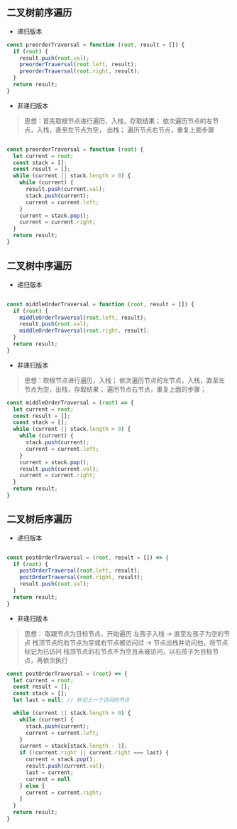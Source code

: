 ## 二叉树前序遍历

* 递归版本

```js
const preorderTraversal = function (root, result = []) {
  if (root) {
    result.push(root.val);
    preorderTraversal(root.left, result);
    preorderTraversal(root.right, result);
  }
  return result;
}
```

* 非递归版本

> 思想：首先取根节点进行遍历，入栈，存取结果；
> 依次遍历节点的左节点，入栈，直至左节点为空， 出栈；
> 遍历节点右节点，重复上面步骤

```js

const preorderTraversal = function (root) {
  let current = root;
  const stack = [];
  const result = [];
  while (current || stack.length > 0) {
    while (current) {
      result.push(current.val);
      stack.push(current);
      current = current.left;
    }
    current = stack.pop();
    current = current.right;
  }
  return result;
}
```

## 二叉树中序遍历

* 递归版本

```js

const middleOrderTraversal = function (root, result = []) {
  if (root) {
    middleOrderTraversal(root.left, result);
    result.push(root.val);
    middleOrderTraversal(root.right, result);
  }
  return result;
}
```

* 非递归版本
> 思想：取根节点进行遍历，入栈；
> 依次遍历节点的左节点，入栈，直至左节点为空，出栈，存取结果；
> 遍历节点右节点，重复上面的步骤；

```js
const middleOrderTraversal = (root) => {
  let current = root;
  const result = [];
  const stack = [];
  while (current || stack.length > 0) {
    while (current) {
      stack.push(current);
      current = current.left;
    }
    current = stack.pop();
    result.push(current.val);
    current = current.right;
  }
  return result;
}
```
## 二叉树后序遍历

* 递归版本

```js

const postOrderTraversal = (root, result = []) => {
  if (root) {
    postOrderTraversal(root.left, result);
    postOrderTraversal(root.right, result);
    result.push(root.val);
  }
  return result;
}
```

* 非递归版本
> 思想：
取跟节点为目标节点，开始遍历
左孩子入栈 -> 直至左孩子为空的节点
栈顶节点的右节点为空或右节点被访问过 -> 节点出栈并访问他，将节点标记为已访问
栈顶节点的右节点不为空且未被访问，以右孩子为目标节点，再依次执行

```js
const postOrderTraversal = (root) => {
  let current = root;
  const result = [];
  const stack = [];
  let last = null; // 标记上一个访问的节点

  while (current || stack.length > 0) {
    while (current) {
      stack.push(current);
      current = current.left;
    }
    current = stack[stack.length - 1];
    if (!current.right || current.right === last) {
      current = stack.pop();
      result.push(current.val);
      last = current;
      current = null
    } else {
      current = current.right;
    }
  }
  return result;
}

```